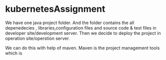 # kubernetesAssignment

We have one java project folder. And the folder contains the all depenedecies , libraries,configuration files and source code & test files in developer site/development server. Then we decide to deploy the project in operation site/operstion server.

We can do this with help of maven. Maven is the project management tools which is

